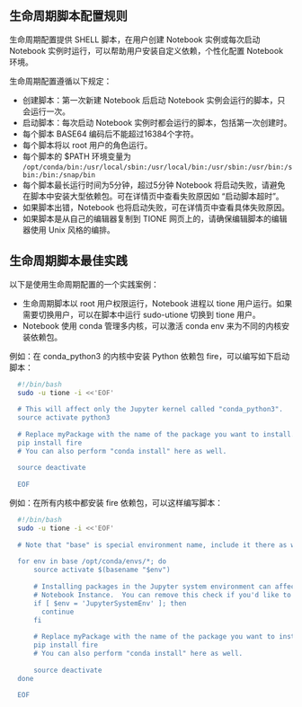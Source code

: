## 生命周期脚本配置规则
生命周期配置提供 SHELL 脚本，在用户创建 Notebook 实例或每次启动 Notebook 实例时运行，可以帮助用户安装自定义依赖，个性化配置 Notebook 环境。

生命周期配置遵循以下规定：
- 创建脚本：第一次新建 Notebook 后启动 Notebook 实例会运行的脚本，只会运行一次。
- 启动脚本：每次启动 Notebook 实例时都会运行的脚本，包括第一次创建时。
- 每个脚本 BASE64 编码后不能超过16384个字符。
- 每个脚本将以 root 用户的角色运行。
- 每个脚本的 $PATH 环境变量为 `/opt/conda/bin:/usr/local/sbin:/usr/local/bin:/usr/sbin:/usr/bin:/sbin:/bin:/snap/bin`
- 每个脚本最长运行时间为5分钟，超过5分钟 Notebook 将启动失败，请避免在脚本中安装大型依赖包。可在详情页中查看失败原因如 “启动脚本超时”。
- 如果脚本出错，Notebook 也将启动失败，可在详情页中查看具体失败原因。
- 如果脚本是从自己的编辑器复制到 TIONE 网页上的，请确保编辑脚本的编辑器使用 Unix 风格的编排。


## 生命周期脚本最佳实践
以下是使用生命周期配置的一个实践案例：
- 生命周期脚本以 root 用户权限运行，Notebook 进程以 tione 用户运行。如果需要切换用户，可以在脚本中运行 sudo-utione 切换到 tione 用户。
-  Notebook 使用 conda 管理多内核，可以激活 conda env 来为不同的内核安装依赖包。

例如：在 conda_python3 的内核中安装 Python 依赖包 fire，可以编写如下启动脚本：

```bash
  #!/bin/bash
  sudo -u tione -i <<'EOF'
  
  # This will affect only the Jupyter kernel called "conda_python3".
  source activate python3
  
  # Replace myPackage with the name of the package you want to install.
  pip install fire
  # You can also perform "conda install" here as well.
  
  source deactivate
  
  EOF
```

例如：在所有内核中都安装 fire 依赖包，可以这样编写脚本：

```bash
  #!/bin/bash
  sudo -u tione -i <<'EOF'
  
  # Note that "base" is special environment name, include it there as well.
  
  for env in base /opt/conda/envs/*; do
      source activate $(basename "$env")
  
      # Installing packages in the Jupyter system environment can affect stability of your tione
      # Notebook Instance.  You can remove this check if you'd like to install Jupyter extensions, etc.
      if [ $env = 'JupyterSystemEnv' ]; then
        continue
      fi
  
      # Replace myPackage with the name of the package you want to install.
      pip install fire
      # You can also perform "conda install" here as well.
  
      source deactivate
  done
  
  EOF
```

  

  

  